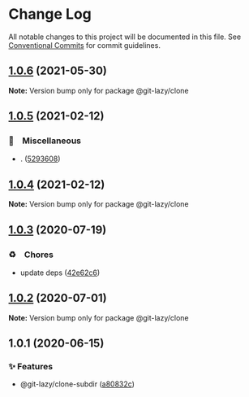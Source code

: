# Change Log

All notable changes to this project will be documented in this file.
See [Conventional Commits](https://conventionalcommits.org) for commit guidelines.

## [1.0.6](https://github.com/bluelovers/ws-git-lazy/compare/@git-lazy/clone@1.0.5...@git-lazy/clone@1.0.6) (2021-05-30)

**Note:** Version bump only for package @git-lazy/clone





## [1.0.5](https://github.com/bluelovers/ws-git-lazy/compare/@git-lazy/clone@1.0.4...@git-lazy/clone@1.0.5) (2021-02-12)


### 🔖　Miscellaneous

* . ([5293608](https://github.com/bluelovers/ws-git-lazy/commit/529360849e1fb6e74278be035363614635572081))





## [1.0.4](https://github.com/bluelovers/ws-git-lazy/compare/@git-lazy/clone@1.0.3...@git-lazy/clone@1.0.4) (2021-02-12)

**Note:** Version bump only for package @git-lazy/clone





## [1.0.3](https://github.com/bluelovers/ws-git-lazy/compare/@git-lazy/clone@1.0.2...@git-lazy/clone@1.0.3) (2020-07-19)


### ♻️　Chores

* update deps ([42e62c6](https://github.com/bluelovers/ws-git-lazy/commit/42e62c6daeaeff1f24a20f54390d1318815cdc18))





## [1.0.2](https://github.com/bluelovers/ws-git-lazy/compare/@git-lazy/clone@1.0.1...@git-lazy/clone@1.0.2) (2020-07-01)

**Note:** Version bump only for package @git-lazy/clone





## 1.0.1 (2020-06-15)


### ✨ Features

*  @git-lazy/clone-subdir ([a80832c](https://github.com/bluelovers/ws-git-lazy/commit/a80832c60115ebaacf21ed2f890c45888f0efadf))
